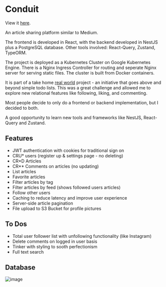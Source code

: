 # Conduit

View it [here](http://conduits.ml/).

An article sharing platform similar to Medium.

The frontend is developed in React, with the backend developed in NestJS plus a PostgreSQL database. Other tools involved: React-Query, Zustand, TypeORM.

The project is deployed as a Kubernetes Cluster on Google Kubernetes Engine. There is a Nginx Ingress Controller for routing and seperate Nginx server for serving static files. The cluster is built from Docker containers.

It is part of a take home [real world](https://realworld-docs.netlify.app/docs/intro) project - an initiative that goes above and beyond simple todo lists. This was a great challenge and allowed me to explore new relational features like following, liking, and commenting.

Most people decide to only do a frontend or backend implementation, but I decided to both. 

A good opportunity to learn new tools and frameworks like NestJS, React-Query and Zustand.  

## Features
- JWT authentication with cookies for traditional sign on
- CRU\* users (register up & settings page - no deleting)
- CR\*D Articles
- CR\*\* Comments on articles (no updating)
- List articles
- Favorite articles
- Filter articles by tag
- Filter articles by feed (shows followed users articles)
- Follow other users
- Caching to reduce latency and improve user experience
- Server-side article pagination
- File upload to S3 Bucket for profile pictures

## To Dos

- Total user follower list with unfollowing functionality (like Instagram)
- Delete comments on logged in user basis
- Tinker with styling to sooth perfectionism
- Full text search

## Database

![image](https://user-images.githubusercontent.com/50192239/202843975-2820871c-35af-4afb-be7b-f94c2419c648.png)
